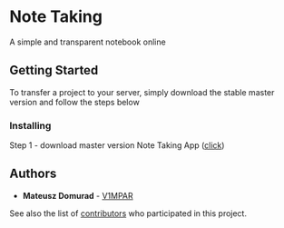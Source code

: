 # Note Taking

A simple and transparent notebook online

## Getting Started

To transfer a project to your server, simply download the stable master version and follow the steps below

### Installing

Step 1 - download master version Note Taking App ([click](https://github.com/V1MPAR/NoteTaking/archive/master.zip))

## Authors

* **Mateusz Domurad** - [V1MPAR](https://github.com/V1MPAR)

See also the list of [contributors](https://github.com/V1MPAR/NoteTaking/contributors) who participated in this project.
